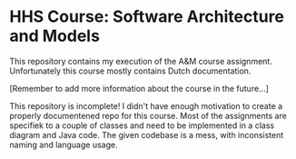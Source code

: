 # HHS Course: Software Architecture and Models
This repository contains my execution of the A&M course assignment. Unfortunately this course mostly contains Dutch documentation.

[Remember to add more information about the course in the future...]

This repository is incomplete! I didn't have enough motivation to create a properly documentened repo for this course. Most of the assignments are specifiek to a couple of classes and need to be implemented in a class diagram and Java code. The given codebase is a mess, with inconsistent naming and language usage.
